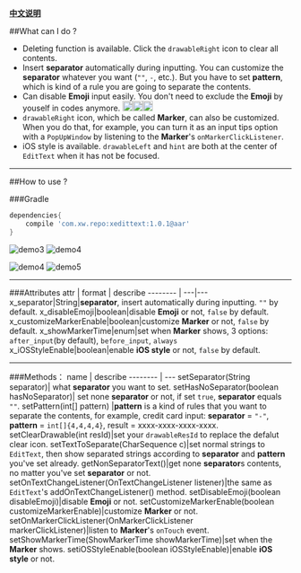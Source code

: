 [**中文说明**](https://github.com/woxingxiao/XEditText/blob/master/README_zh.md)

##What can I do ?
- Deleting function is available. Click the `drawableRight` icon to clear all contents.
- Insert **separator** automatically during inputting. You can customize the **separator** whatever you want (`""`,  `-`, etc.). But you have to set **pattern**, which is kind of a rule you are going to separate the contents.
- Can disable **Emoji** input easily. You don't need to exclude the **Emoji** by youself in codes anymore. <img src="https://s.tylingsoft.com/emoji-icons/stuck_out_tongue_winking_eye.png" width="18"/><img src="https://s.tylingsoft.com/emoji-icons/stuck_out_tongue_winking_eye.png" width="18"/><img src="https://s.tylingsoft.com/emoji-icons/stuck_out_tongue_winking_eye.png" width="18"/>
- `drawableRight` icon, which be called **Marker**, can also be customized. When you do that, for example, you can turn it as an input tips option with a `PopUpWindow` by listening to the **Marker**'s `onMarkerClickListener`.
- iOS style is available. `drawableLeft` and `hint` are both at the center of `EditText` when it has not be focused.

***

##How to use ?

###Gradle
```groovy
dependencies{
    compile 'com.xw.repo:xedittext:1.0.1@aar'
}
```

![demo3](https://github.com/woxingxiao/XEditText/blob/master/screenshots/demo3.gif) ![demo4](https://github.com/woxingxiao/XEditText/blob/master/screenshots/demo4.gif)

![demo4](https://github.com/woxingxiao/XEditText/blob/master/screenshots/demo4.gif) ![demo5](https://github.com/woxingxiao/XEditText/blob/master/screenshots/demo5.gif)
***
###Attributes
attr | format | describe
-------- | ---|---
x_separator|String|**separator**, insert automatically during inputting. `""` by default.
x_disableEmoji|boolean|disable **Emoji** or not, `false` by default.
x_customizeMarkerEnable|boolean|customize **Marker** or not, `false` by default.
x_showMarkerTime|enum|set when **Marker** shows, 3 options: `after_input`(by default), `before_input`, `always`
x_iOSStyleEnable|boolean|enable **iOS style** or not, `false` by default.
***
###Methods：
name     | describe
-------- | ---
setSeparator(String separator)| what **separator** you want to set.
setHasNoSeparator(boolean hasNoSeparator)| set none **separator** or not, if set `true`, **separator** equals `""`.
setPattern(int[] pattern) |**pattern** is a kind of rules that you want to separate the contents, for example, credit card input: **separator** = `"-"`, **pattern** = `int[]{4,4,4,4}`, result = xxxx-xxxx-xxxx-xxxx.
setClearDrawable(int resId)|set your `drawableResId` to replace the defalut clear icon.
setTextToSeparate(CharSequence c)|set normal strings to `EditText`, then show separated strings according to  **separator** and **pattern** you've set already.
getNonSeparatorText()|get none **separator**s contents, no matter you've set **separator** or not.
setOnTextChangeListener(OnTextChangeListener listener)|the same as `EditText`'s addOnTextChangeListener() method.
setDisableEmoji(boolean disableEmoji)|disable **Emoji** or not.
setCustomizeMarkerEnable(boolean customizeMarkerEnable)|customize **Marker** or not.
setOnMarkerClickListener(OnMarkerClickListener markerClickListener)|listen to **Marker**'s `onTouch` event.
setShowMarkerTime(ShowMarkerTime showMarkerTime)|set when the **Marker** shows.
setiOSStyleEnable(boolean iOSStyleEnable)|enable **iOS style** or not.